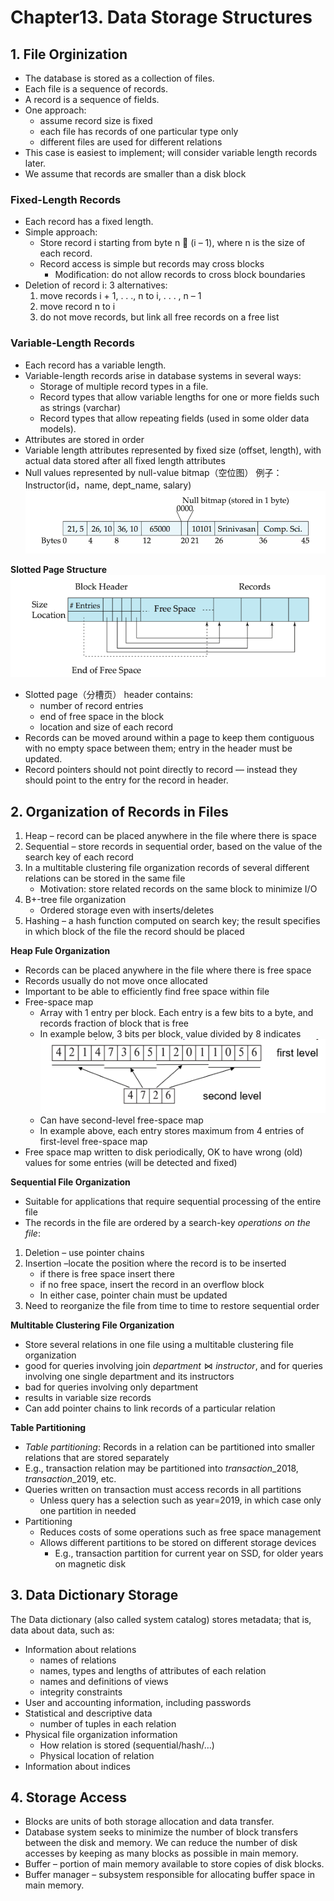 # Chapter13. Data Storage Structures
## 1. File Orginization
- The database is stored as a collection of files.  
- Each file is a sequence of records.  
- A record is a sequence of fields.
- One approach:
    - assume record size is fixed
    - each file has records of one particular type only 
    - different files are used for different relations
- This case is easiest to implement; will consider variable length records later. 
- We assume that records are smaller than a disk block

### Fixed-Length Records
- Each record has a fixed length.
- Simple approach:
    - Store record i starting from byte n  (i – 1), where n is the size of each record.
    - Record access is simple but records may cross blocks
        - Modification: do not allow records to cross block boundaries
- Deletion of record i: 3 alternatives:
    1. move records i + 1, . . ., n  to i, . . . , n – 1
    2. move record n  to i
    3. do not move records, but link all free records on a free list

### Variable-Length Records
- Each record has a variable length.
- Variable-length records arise in database systems in several ways:
    - Storage of multiple record types in a file.
    - Record types that allow variable lengths for one or more fields such as strings (varchar)
    - Record types that allow repeating fields (used in some older data models).
- Attributes are stored in order
- Variable length attributes represented by fixed size (offset, length), with actual data stored after all fixed length attributes
- Null values represented by null-value bitmap（空位图）
例子：Instructor(id，name, dept_name, salary) 
![13.1](13.1.png)


**Slotted Page Structure**
![13.2](13.2.png)
- Slotted page（分槽页） header contains:
    - number of record entries
    - end of free space in the block
    - location and size of each record
- Records can be moved around within a page to keep them contiguous with no empty space between them; entry in the header must be updated.
- Record pointers should not point directly to record — instead they should point to the entry for the record in header.

## 2. Organization of Records in Files
1. Heap – record can be placed anywhere in the file where there is space
2. Sequential – store records in sequential order, based on the value of the search key of each record
3. In a  multitable clustering file organization  records of several different relations can be stored in the same file
    - Motivation: store related records on the same block to minimize I/O
4. B+-tree file organization
    - Ordered storage even with inserts/deletes
5. Hashing – a hash function computed on search key; the result specifies in which block of the file the record should be placed

**Heap Fule Organization**
- Records can be placed anywhere in the file where there is free space
- Records usually do not move once allocated
- Important to be able to efficiently find free space within file
- Free-space map
    - Array with 1 entry per block.  Each entry is a few bits to a byte, and records fraction of block that is free
    - In example below, 3 bits per block, value divided by 8 indicates 
    ![13.3](13.3.png)
    - Can have second-level free-space map
    - In example above, each entry stores maximum from 4 entries of first-level free-space map
- Free space map written to disk periodically, OK to have wrong (old) values for some entries (will be detected and fixed)

**Sequential File Organization**
- Suitable for applications that require sequential processing of the entire file 
- The records in the file are ordered by a search-key
*operations on the file*:
1. Deletion – use pointer chains
2. Insertion –locate the position where the record is to be inserted
    - if there is free space insert there 
    - if no free space, insert the record in an overflow block
    - In either case, pointer chain must be updated
3. Need to reorganize the file from time to time to restore sequential order

**Multitable Clustering File Organization**
- Store several relations in one file using a multitable clustering file organization
- good for queries involving join $department \Join instructor$, and for queries involving one single department and its instructors
- bad for queries involving only department
- results in variable size records
- Can add pointer chains to link records of a particular relation

**Table Partitioning**
- *Table partitioning*: Records in a relation can be partitioned into smaller relations that are stored separately
- E.g., transaction relation may be partitioned into $transaction\_2018, transaction\_2019$, etc.
- Queries written on transaction must access records in all partitions
    - Unless query has a selection such as year=2019, in which case only one partition in needed
- Partitioning 
    - Reduces costs of some operations such as free space management
    - Allows different partitions to be stored on different storage devices 
        - E.g., transaction partition for current year on SSD, for older years on magnetic disk
## 3. Data Dictionary Storage
The Data dictionary (also called system catalog) stores metadata; that is, data about data, such as:
- Information about relations
    - names of relations
    - names, types and lengths of attributes of each relation
    - names and definitions of views
    - integrity constraints
- User and accounting information, including passwords
- Statistical and descriptive data
    - number of tuples in each relation
- Physical file organization information
    - How relation is stored (sequential/hash/…)
    - Physical location of relation 
- Information about indices 

## 4. Storage Access
- Blocks are units of both storage allocation and data transfer.
- Database system seeks to minimize the number of block transfers between the disk and memory.  We can reduce the number of disk accesses by keeping as many blocks as possible in main memory.
- Buffer – portion of main memory available to store copies of disk blocks.
- Buffer manager – subsystem responsible for allocating buffer space in main memory.


